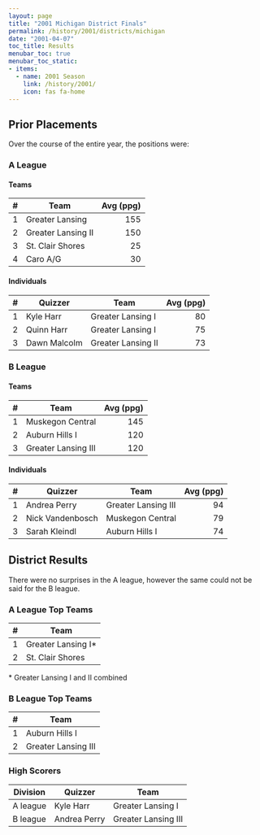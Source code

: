 ```yaml
---
layout: page
title: "2001 Michigan District Finals"
permalink: /history/2001/districts/michigan
date: "2001-04-07"
toc_title: Results
menubar_toc: true
menubar_toc_static:
- items:
  - name: 2001 Season
    link: /history/2001/
    icon: fas fa-home
---
```


## Prior Placements

Over the course of the entire year, the positions were:

### A League

#### Teams

|    # | Team               | Avg (ppg) |
| ---: | ------------------ | --------: |
|    1 | Greater Lansing    |       155 |
|    2 | Greater Lansing II |       150 |
|    3 | St. Clair Shores   |        25 |
|    4 | Caro A/G           |        30 |

#### Individuals

|    # | Quizzer      | Team               | Avg (ppg) |
| ---: | ------------ | ------------------ | --------: |
|    1 | Kyle Harr    | Greater Lansing I  |        80 |
|    2 | Quinn Harr   | Greater Lansing I  |        75 |
|    3 | Dawn Malcolm | Greater Lansing II |        73 |

### B League

#### Teams

|    # | Team                | Avg (ppg) |
| ---: | ------------------- | --------: |
|    1 | Muskegon Central    |       145 |
|    2 | Auburn Hills I      |       120 |
|    3 | Greater Lansing III |       120 |

#### Individuals

|    # | Quizzer          | Team                | Avg (ppg) |
| ---: | ---------------- | ------------------- | --------: |
|    1 | Andrea Perry     | Greater Lansing III |        94 |
|    2 | Nick Vandenbosch | Muskegon Central    |        79 |
|    3 | Sarah Kleindl    | Auburn Hills I      |        74 |

## District Results

There were no surprises in the A league, however the same could not be said for the B league.

### A League Top Teams

|    # | Team               |
| ---: | ------------------ |
|    1 | Greater Lansing I* |
|    2 | St. Clair Shores   |

\* Greater Lansing I and II combined

### B League Top Teams

|    # | Team                |
| ---: | ------------------- |
|    1 | Auburn Hills I      |
|    2 | Greater Lansing III |

### High Scorers

| Division | Quizzer      | Team                |
| -------- | ------------ | ------------------- |
| A league | Kyle Harr    | Greater Lansing I   |
| B league | Andrea Perry | Greater Lansing III |
